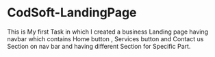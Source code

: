 # CodSoft-LandingPage
This is My first Task in which I created a business Landing page  having navbar which contains Home button , Services  button  and Contact us Section on nav bar  and having different Section for Specific Part.
